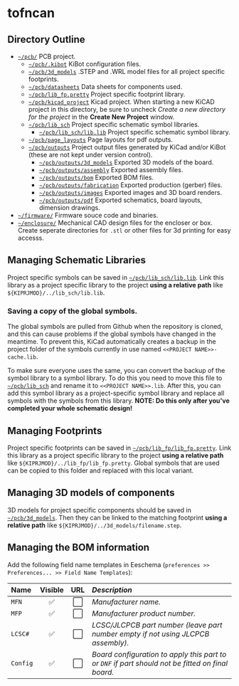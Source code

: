 # tofncan

## Directory Outline
- [`~/pcb/`](pcb) PCB project.
    - [`~/pcb/.kibot`](pcb/.kibot) KiBot configuration files.
    - [`~/pcb/3d_models`](pcb/3d_models) .STEP and .WRL model files for all project specific footprints.
    - [`~/pcb/datasheets`](pcb/datasheets) Data sheets for components used.
    - [`~/pcb/lib_fp.pretty`](pcb/lib_fp.pretty) Project specific footprint library.
    - [`~/pcb/kicad_project`](pcb/kicad_project) Kicad project. When starting a new KiCAD project in this directory, be sure to uncheck *Create a new directory for the project* in the **Create New Project** window.
    - [`~/pcb/lib_sch`](pcb/lib_sch) Project specific schematic symbol libraries.
        - [`~/pcb/lib_sch/lib.lib`](pcb/lib_sch/lib.lib) Project specific schematic symbol library.
    - [`~/pcb/page_layouts`](pcb/page_layouts) Page layouts for pdf outputs.
    - [`~/pcb/outputs`](pcb/outputs) Project output files generated by KiCad and/or KiBot (these are not kept under version control).
        - [`~/pcb/outputs/3d_models`](pcb/outputs/3d_models) Exported 3D models of the board.
        - [`~/pcb/outputs/assembly`](pcb/outputs/assembly) Exported assembly files.
        - [`~/pcb/outputs/bom`](pcb/outputs/bom) Exported BOM files.
        - [`~/pcb/outputs/fabrication`](pcb/outputs/fabrication) Exported production (gerber) files.
        - [`~/pcb/outputs/images`](pcb/outputs/images) Exported images and 3D board renders.
        - [`~/pcb/outputs/pdf`](pcb/outputs/pdf) Exported schematics, board layouts, dimension drawings.
- [`~/firmware/`](firmware) Firmware souce code and binaries.
- [`~/enclosure/`](enclosure) Mechanical CAD design files for the encloser or box. Create seperate directories for `.stl` or other files for 3d printing for easy accesss.

## Managing Schematic Libraries
Project specific symbols can be saved in [`~/pcb/lib_sch/lib.lib`](pcb/lib_sch/lib.lib). Link this library as a project specific library to the project **using a relative path** like `${KIPRJMOD}/../lib_sch/lib.lib`.

### Saving a copy of the global symbols.
The global symbols are pulled from Github when the repository is cloned, and this can cause problems if the global symbols have changed in the meantime. To prevent this, KiCad automatically creates a backup in the project folder of the symbols currently in use named `<<PROJECT NAME>>-cache.lib`. 

To make sure everyone uses the same, you can convert the backup of the symbol library to a symbol library. To do this you need to move this file to  [`~/pcb/lib_sch`](pcb/lib_sch) and rename it to `<<PROJECT NAME>>.lib`. After this, you can add this symbol library as a project-specific symbol library and replace all symbols with the symbols from this library. **NOTE: Do this only after you've completed your whole schematic design!**

## Managing Footprints
Project specific footprints can be saved in [`~/pcb/lib_fp/lib_fp.pretty`](pcb/lib_fp/lib_fp.pretty). Link this library as a project specific library to the project **using a relative path** like `${KIPRJMOD}/../lib_fp/lib_fp.pretty`. Global symbols that are used can be copied to this folder and replaced with this local variant. 

## Managing 3D models of components
3D models for project specific components should be saved in [`~/pcb/3d_models`](pcb/3d_models). Then they can be linked to the matching footprint **using a relative path** like `${KIPRJMOD}/../3d_models/filename.step`.

## Managing the BOM information
Add the following field name templates in Eeschema (`preferences >> Preferences... >> Field Name Templates`):

| Name     | Visible            | URL                  | _Description_                                                                                     |
|:-------- | :----------------: | :------------------: | :------------------------------------------------------------------------------------------------ |
| `MFN`    | :white_check_mark: | :white_large_square: | _Manufacturer name._                                                                              |
| `MFP`    | :white_check_mark: | :white_large_square: | _Manufacturer product number._                                                                    |
| `LCSC#`  | :white_check_mark: | :white_large_square: | _LCSC/JLCPCB part number (leave part number empty if not using JLCPCB assembly)._                 |
| `Config` | :white_check_mark: | :white_large_square: | _Board configuration to apply this part to or `DNF` if part should not be fitted on final board._ |
